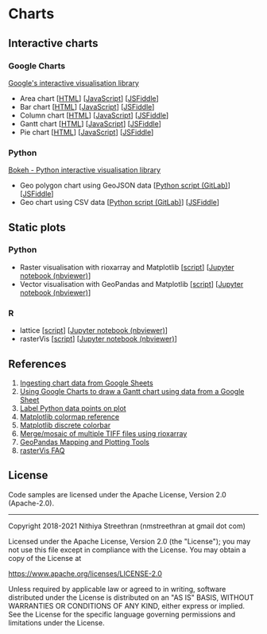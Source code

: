 # Charts

## Interactive charts

### Google Charts

[Google's interactive visualisation library](https://developers.google.com/chart)

- Area chart [[HTML](charts/google/areachart.html)] [[JavaScript](charts/google/areachart.js)] [[JSFiddle](https://jsfiddle.net/nithiya/yt7ab0Lo/)]
- Bar chart [[HTML](charts/google/barchart.html)] [[JavaScript](charts/google/barchart.js)] [[JSFiddle](https://jsfiddle.net/nithiya/qxcpz345/)]
- Column chart [[HTML](charts/google/columnchart.html)] [[JavaScript](charts/google/columnchart.js)] [[JSFiddle](https://jsfiddle.net/nithiya/df0bmjt1/)]
- Gantt chart [[HTML](charts/google/ganttchart.html)] [[JavaScript](charts/google/ganttchart.js)] [[JSFiddle](https://jsfiddle.net/nithiya/s2kye3md/)]
- Pie chart [[HTML](charts/google/piechart.html)] [[JavaScript](charts/google/piechart.js)] [[JSFiddle](https://jsfiddle.net/nithiya/nm5pgksj/)]

### Python

[Bokeh - Python interactive visualisation library](https://bokeh.org/)

- Geo polygon chart using GeoJSON data [[Python script (GitLab)](https://gitlab.com/nithiya/ml-elec-model/-/blob/master/scripts/zones_plot.py)] [[JSFiddle](https://jsfiddle.net/nithiya/cg5s8n37/)]
- Geo chart using CSV data [[Python script (GitLab)](https://gitlab.com/nithiya/ml-elec-model/-/blob/master/scripts/met_stations_plot.py)] [[JSFiddle](https://jsfiddle.net/nithiya/8rqct9hd/)]

## Static plots

### Python

- Raster visualisation with rioxarray and Matplotlib [[script](charts/python/rioxarray_matplotlib.py)] [[Jupyter notebook (nbviewer)](https://nbviewer.jupyter.org/github/nmstreethran/charts/blob/main/docs/rioxarray.ipynb)]
- Vector visualisation with GeoPandas and Matplotlib [[script](charts/python/geopandas_matplotlib.py)] [[Jupyter notebook (nbviewer)](https://nbviewer.jupyter.org/github/nmstreethran/charts/blob/main/docs/geopandas.ipynb)]

### R

- lattice [[script](charts/r/lattice_plot.r)] [[Jupyter notebook (nbviewer)](https://nbviewer.jupyter.org/github/nmstreethran/charts/blob/main/docs/lattice.ipynb)]
- rasterVis [[script](charts/r/rastervis_plot.r)] [[Jupyter notebook (nbviewer)](https://nbviewer.jupyter.org/github/nmstreethran/charts/blob/main/docs/rastervis.ipynb)]

## References

1. [Ingesting chart data from Google Sheets](https://developers.google.com/chart/interactive/docs/spreadsheets)
2. [Using Google Charts to draw a Gantt chart using data from a Google Sheet](https://stackoverflow.com/questions/42332424/how-can-i-use-google-charts-to-draw-a-gantt-chart-using-data-from-a-google-sheet)
3. [Label Python data points on plot](https://stackoverflow.com/a/22272358/4573584)
4. [Matplotlib colormap reference](https://matplotlib.org/stable/gallery/color/colormap_reference.html)
5. [Matplotlib discrete colorbar](https://stackoverflow.com/q/14777066/4573584)
6. [Merge/mosaic of multiple TIFF files using rioxarray](https://gis.stackexchange.com/q/376685/157288)
7. [GeoPandas Mapping and Plotting Tools](https://geopandas.org/docs/user_guide/mapping.html)
8. [rasterVis FAQ](https://oscarperpinan.github.io/rastervis/FAQ.html)

## License

Code samples are licensed under the Apache License, Version 2.0 (Apache-2.0).

---

Copyright 2018-2021 Nithiya Streethran (nmstreethran at gmail dot com)

Licensed under the Apache License, Version 2.0 (the "License");
you may not use this file except in compliance with the License.
You may obtain a copy of the License at

<https://www.apache.org/licenses/LICENSE-2.0>

Unless required by applicable law or agreed to in writing, software
distributed under the License is distributed on an "AS IS" BASIS,
WITHOUT WARRANTIES OR CONDITIONS OF ANY KIND, either express or implied.
See the License for the specific language governing permissions and
limitations under the License.
